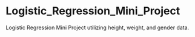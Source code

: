 # Logistic_Regression_Mini_Project
Logistic Regression Mini Project utilizing height, weight, and gender data.
